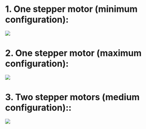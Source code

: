 # 1. One stepper motor (minimum configuration):
![](https://raw.githubusercontent.com/TrDA-hab/Projects/master/Stepper%20motor/4102.jpg)

# 2. One stepper motor (maximum configuration):
![](https://raw.githubusercontent.com/TrDA-hab/Projects/master/Stepper%20motor/4112.jpg)

# 3. Two stepper motors (medium configuration)::
![](https://raw.githubusercontent.com/TrDA-hab/Projects/master/Stepper%20motor/4122.jpg)

